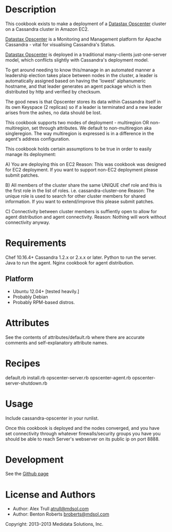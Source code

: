 Description
===========

This cookbook exists to make a deployment of a [Datastax Opscenter][1] cluster on a Cassandra cluster in Amazon EC2.

[Datastax Opscenter][1] is a Monitoring and Management platform for Apache Cassandra - vital for visualising Cassandra's Status.

[Datastax Opscenter][1] is deployed in a traditional many-clients just-one-server model, which conflicts slightly with Cassandra's deployment model.

To get around needing to know this/manage in an automated manner a leadership election takes place between nodes in the cluster, a leader is automatically assigned based on having the 'lowest' alphanumeric hostname, and that leader generates an agent package which is then distributed by http and verified by checksum.

The good news is that Opscenter stores its data within Cassandra itself in its own Keyspace (2 replicas) so if a leader is terminated and a new leader arises from the ashes, no data should be lost.

This cookbook supports two modes of deployment - multiregion OR non-multiregion, set through attributes. We default to non-multiregion aka singleregion. The way multiregion is expressed is in a difference in the agent's address configuration.

This cookbook holds certain assumptions to be true in order to easily manage its deployment:

A) You are deploying this on EC2
Reason: This was cookbook was designed for EC2 deployment. If you want to support non-EC2 deployment please submit patches.

B) All members of the cluster share the same UNIQUE chef role and this is the first role in the list of roles. i.e. cassandra-cluster-one
Reason: The unique role is used to search for other cluster members for shared information. If you want to extend/improve this please submit patches.

C) Connectivity between cluster members is suffiently open to allow for agent distribution and agent connectivity.
Reason: Nothing will work without connectivity anyway.

[1]: http://planetcassandra.org/Download/DataStaxCommunityEdition

Requirements
============
Chef 10.16.4+
Cassandra 1.2.x or 2.x.x or later.
Python to run the server.
Java to run the agent.
Nginx cookbook for agent distribution.

## Platform

* Ubuntu 12.04+ [tested heavily.]
* Probably Debian
* Probably RPM-based distros.

Attributes
==========

See the contents of attributes/default.rb where there are accurate comments and self-explanatory attribute names.

Recipes
=======

default.rb
install.rb
opscenter-server.rb
opscenter-agent.rb
opscenter-server-shutdown.rb

Usage
=====

Include cassandra-opscenter in your runlist.

Once this cookbook is deployed and the nodes converged, and you have set connectivity through whatever firewalls/security groups you have you should be able to reach Server's webserver on its public ip on port 8888.

Development
===========

See the [Github page][2]

[2]: https://github.com/mdsol/cassandra_opscenter_cookbook

License and Authors
===================

* Author: Alex Trull <atrull@mdsol.com>
* Author: Benton Roberts <broberts@mdsol.com>

Copyright: 2013–2013 Medidata Solutions, Inc.
